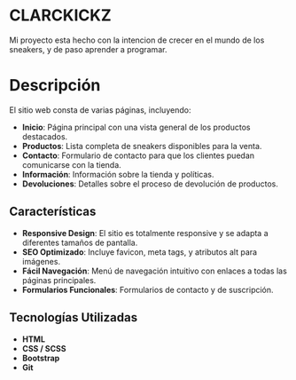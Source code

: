 # CLARCKICKZ
Mi proyecto esta hecho con la intencion de crecer en el mundo de los sneakers, y de paso aprender a programar.
# Descripción

El sitio web consta de varias páginas, incluyendo:

- **Inicio**: Página principal con una vista general de los productos destacados.
- **Productos**: Lista completa de sneakers disponibles para la venta.
- **Contacto**: Formulario de contacto para que los clientes puedan comunicarse con la tienda.
- **Información**: Información sobre la tienda y políticas.
- **Devoluciones**: Detalles sobre el proceso de devolución de productos.

## Características

- **Responsive Design**: El sitio es totalmente responsive y se adapta a diferentes tamaños de pantalla.
- **SEO Optimizado**: Incluye favicon, meta tags, y atributos alt para imágenes.
- **Fácil Navegación**: Menú de navegación intuitivo con enlaces a todas las páginas principales.
- **Formularios Funcionales**: Formularios de contacto y de suscripción.

## Tecnologías Utilizadas

- **HTML**
- **CSS / SCSS**
- **Bootstrap**
- **Git** 